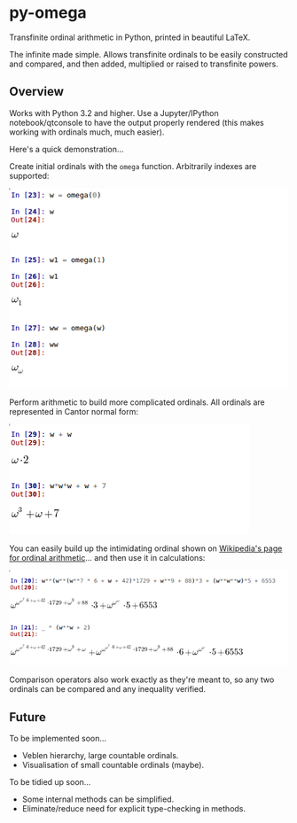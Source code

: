 # py-omega

Transfinite ordinal arithmetic in Python, printed in beautiful LaTeX.

The infinite made simple. Allows transfinite ordinals to be easily constructed and compared, and then added, multiplied or raised to transfinite powers.

## Overview

Works with Python 3.2 and higher. Use a Jupyter/IPython notebook/qtconsole to have the output properly rendered (this makes working with ordinals much, much easier).

Here's a quick demonstration...

Create initial ordinals with the `omega` function. Arbitrarily indexes are supported:

![alt tag](https://github.com/ajcr/py-omega/blob/master/images/ordinals1.png)

Perform arithmetic to build more complicated ordinals. All ordinals are represented in Cantor normal form:

![alt tag](https://github.com/ajcr/py-omega/blob/master/images/ordinals2.png)

You can easily build up the intimidating ordinal shown on [Wikipedia's page for ordinal arithmetic](https://en.wikipedia.org/wiki/Ordinal_arithmetic#Cantor_normal_form)... and then use it in calculations:

![alt tag](https://github.com/ajcr/py-omega/blob/master/images/ordinals4.png)


Comparison operators also work exactly as they're meant to, so any two ordinals can be compared and any inequality verified.


## Future

To be implemented soon...

- Veblen hierarchy, large countable ordinals.
- Visualisation of small countable ordinals (maybe).

To be tidied up soon...

- Some internal methods can be simplified.
- Eliminate/reduce need for explicit type-checking in methods.

